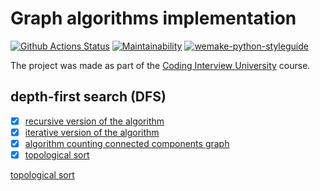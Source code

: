 #  Graph algorithms implementation

[![Github Actions Status](https://github.com/dosart/Graph_algorithms/workflows/Python%20CI/badge.svg)](https://github.com/dosart/Graph_algorithms/actions)
[![Maintainability](https://api.codeclimate.com/v1/badges/f030e19f6dd7f8da07f2/maintainability)](https://codeclimate.com/github/dosart/Graph_algorithms/maintainability)
[![wemake-python-styleguide](https://img.shields.io/badge/style-wemake-000000.svg)](https://github.com/wemake-services/wemake-python-styleguide)

The project was made as part of the [Coding Interview University](https://github.com/Ilyushin/google-interview-university) course.


## depth-first search (DFS)

- [x] [recursive version of the algorithm](https://github.com/dosart/Graph_algorithms/blob/master/algoritms/dfs/dfs_recursion.py)
- [x] [iterative version of the algorithm](https://github.com/dosart/Graph_algorithms/blob/master/algoritms/dfs/dfs_iterative.py)
- [x] [algorithm counting connected components graph](https://github.com/dosart/Graph_algorithms/blob/master/algoritms/dfs/connected_components.py)
- [x] [topological sort](https://github.com/dosart/Graph_algorithms/blob/master/algoritms/dfs/topological_sort.py)

[topological sort](https://github.com/dosart/Graph_algorithms/blob/master/algoritms/topological_sort.py)

